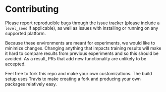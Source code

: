 # Contributing

Please report reproducible bugs through the issue tracker (please include a `level_seed` if applicable), as well as issues with installing or running on any supported platform.  

Because these environments are meant for experiments, we would like to minimize changes.  Changing anything that impacts training results will make it hard to compare results from previous experiments and so this should be avoided. As a result, PRs that add new functionality are unlikely to be accepted.

Feel free to fork this repo and make your own customizations.  The build setup uses Travis to make creating a fork and producing your own packages relatively easy.